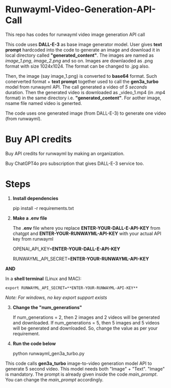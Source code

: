 # Runwayml-Video-Generation-API-Call
This repo has codes for runwayml video image generation API call

This code uses **DALL-E-3** as base image generator model. User gives **text prompt** hardcoded into the code to generate an image and download it in local directory called **"generated_content"**. The images are named as _image_1.png_, _image_2.png_ and so on. Images are downlaoded as .png format with size 1024x1024. The format can be changed to .jpg also. 

Then, the image (say image_1.png) is converted to **base64** format. Such conerverted format + **text prompt** together used to call the **gen3a_turbo** model from runwayml API. The call generated a video of _5 seconds_ duration. Then the generated video is downloaded as _video_1.mp4 (in .mp4 format) in the same directory i.e. **"generated_content"**. For aother image, nsame file named video is generted.

The code uses one generated image (from DALL-E-3) to generate one video (from runwayml).

# Buy API credits

  Buy API credits for runwayml by making an organization.

  Buy ChatGPT4o pro subscription that gives DALL-E-3 service too. 

# Steps 

1. **Install dependencies**

   pip install -r requirements.txt
   
2. **Make a .env file**

   The **.env** file where you replace **ENTER-YOUR-DALL-E-API-KEY** from chatgpt and **ENTER-YOUR-RUNWAYML-API-KEY** with your actual API key from runwayml

   OPENAI_API_KEY=**ENTER-YOUR-DALL-E-API-KEY**

   RUNWAYML_API_SECRET=**ENTER-YOUR-RUNWAYML-API-KEY**

  **AND**

  In a **shell terminal** (Linux and MAC):
  
    export RUNWAYML_API_SECRET=**ENTER-YOUR-RUNWAYML-API-KEY**

 _Note: For windows, no key export support exists_

3. **Change the  "num_generations"**

    If num_generations = 2, then 2 images and 2 videos will be generated and downloaded. If num_generations = 5, then 5 images and 5 videos will be generated and downloaded. So, change the value as per your requirement. 
 
4. **Run the code below**

   python runwayml_gen3a_turbo.py

  This code calls **gen3a_turbo** image-to-video generation model API to generate 5 second video. This model needs both "Image" + "Text". "Image" is mandatory. The prompt is already given inside the code _main_prompt_. You can change the _main_prompt_ accordingly. 

